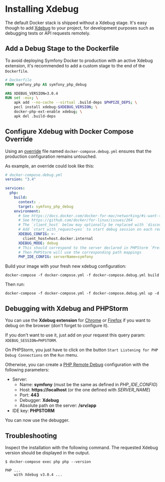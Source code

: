 # Installing Xdebug

The default Docker stack is shipped without a Xdebug stage.
It's easy though to add [Xdebug](https://xdebug.org/) to your project, for development purposes such as debugging tests or API requests remotely.

## Add a Debug Stage to the Dockerfile

To avoid deploying Symfony Docker to production with an active Xdebug extension,
it's recommended to add a custom stage to the end of the `Dockerfile`.

```Dockerfile
# Dockerfile
FROM symfony_php AS symfony_php_debug

ARG XDEBUG_VERSION=3.0.4
RUN set -eux; \
	apk add --no-cache --virtual .build-deps $PHPIZE_DEPS; \
	pecl install xdebug-$XDEBUG_VERSION; \
	docker-php-ext-enable xdebug; \
	apk del .build-deps
```

## Configure Xdebug with Docker Compose Override

Using an [override](https://docs.docker.com/compose/reference/overview/#specifying-multiple-compose-files) file named `docker-compose.debug.yml` ensures that the production
configuration remains untouched.

As example, an override could look like this:

```yaml
# docker-compose.debug.yml
version: "3.4"

services:
  php:
    build:
      context: .
      target: symfony_php_debug
    environment:
      # See https://docs.docker.com/docker-for-mac/networking/#i-want-to-connect-from-a-container-to-a-service-on-the-host
      # See https://github.com/docker/for-linux/issues/264
      # The `client_host` below may optionally be replaced with `discover_client_host=yes`
      # Add `start_with_request=yes` to start debug session on each request
      XDEBUG_CONFIG: >-
        client_host=host.docker.internal
      XDEBUG_MODE: debug
      # This should correspond to the server declared in PHPStorm `Preferences | Languages & Frameworks | PHP | Servers`
      # Then PHPStorm will use the corresponding path mappings
      PHP_IDE_CONFIG: serverName=symfony
```

Build your image with your fresh new xdebug configuration:

```console
docker-compose -f docker-compose.yml -f docker-compose.debug.yml build
```

Then run:

```console
docker-compose -f docker-compose.yml -f docker-compose.debug.yml up -d
```

## Debugging with Xdebug and PHPStorm

You can use the **Xdebug extension** for [Chrome](https://chrome.google.com/webstore/detail/xdebug-helper/eadndfjplgieldjbigjakmdgkmoaaaoc) or [Firefox](https://addons.mozilla.org/fr/firefox/addon/xdebug-helper-for-firefox/) if you want to debug on the browser (don't forget to configure it).

If you don't want to use it, just add on your request this query param: `XDEBUG_SESSION=PHPSTORM`.

On PHPStorm, you just have to click on  the button `Start Listening for PHP Debug Connections` on the `Run` menu.

Otherwise, you can create a [PHP Remote Debug](https://www.jetbrains.com/help/phpstorm/creating-a-php-debug-server-configuration.html) configuration with the following parameters:

* Server:
  * Name: **symfony** (must be the same as defined in *PHP_IDE_CONFIG*)
  * Host: **https://localhost** (or the one defined with *SERVER_NAME*)
  * Port: **443**
  * Debugger: **Xdebug**
  * Absolute path on the server: **/srv/app**
* IDE key: **PHPSTORM**

You can now use the debugger.

## Troubleshooting

Inspect the installation with the following command. The requested Xdebug version should be displayed in the output.

```console
$ docker-compose exec php php --version

PHP ...
    with Xdebug v3.0.4 ...
```
